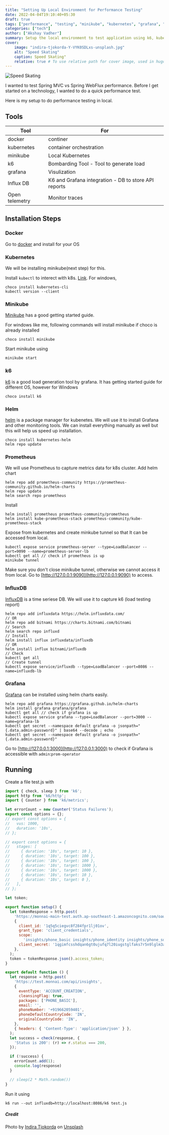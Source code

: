 ```yaml
---
title: "Setting Up Local Environment for Performance Testing"
date: 2022-04-04T19:10:40+05:30
draft: true
tags: ["performance", "testing", "minikube", "kubernetes", "grafana", "opentelemetry"]
categories: ["tech"]
author: ["Akshay Vadher"]
summary: Setup the local environment to test application using k6, kubernetes, grafana, opentelemetry, etc.
cover:
    image: "indira-tjokorda-Y-VYK0SDLxs-unsplash.jpg"
    alt: "Speed Skating"
    caption: Speed Skating"
    relative: true # To use relative path for cover image, used in hugo Page-bundles
---
```

![Speed Skating](indira-tjokorda-Y-VYK0SDLxs-unsplash.jpg)

I wanted to test Spring MVC vs Spring WebFlux performance. Before I get started on a technology, I wanted to do a quick performance test.

Here is my setup to do performance testing in local. 

## Tools
| Tool           | For                                                  |
|----------------|------------------------------------------------------|
| docker         | continer                                             |
| kubernetes     | container orchestration                              |
| minikube       | Local Kubernetes                                     |
| k6             | Bombarding Tool - Tool to generate load              |
| grafana        | Visulization                                         |
| Influx DB      | K6 and Grafana integration - DB to store API reports |
| Open telemetry | Monitor traces                                       |

## Installation Steps
### Docker
Go to [docker](https://www.docker.com/products/docker-desktop/) and install for your OS

### Kubernetes
We will be installing minikube(next step) for this.

Install `kubectl` to interect with k8s. [Link](https://kubernetes.io/docs/tasks/tools/). For windows, 

```
choco install kubernetes-cli
kubectl version --client
```

### Minikube
[Minikube](https://minikube.sigs.k8s.io/docs/start/) has a good getting started guide. 

For windows like me, following commands will install minikube if choco is already installed
```
choco install minikube
```

Start minikube using 
```
minikube start
```

### k6
[k6](https://k6.io/docs/getting-started/installation/) is a good load generation tool by grafana. It has getting started guide for different OS, however for Windows
```
choco install k6
```

### Helm
[helm](https://helm.sh/docs/intro/install/) is a package manager for kubenetes. We will use it to install Grafana and other monitoring tools. We can install everything manually as well but this will help us speed up installation. 
```
choco install kubernetes-helm
helm repo update
```

### Prometheus
We will use Prometheus to capture metrics data for k8s cluster.
Add helm chart
```
helm repo add prometheus-community https://prometheus-community.github.io/helm-charts
helm repo update
helm search repo prometheus
```
Install 
```
helm install prometheus prometheus-community/prometheus
helm install kube-prometheus-stack prometheus-community/kube-prometheus-stack
```
Expose from kubernetes and create minkube tunnel so that It can be accessed from local.
```
kubectl expose service prometheus-server --type=LoadBalancer --port=9090 --name=prometheus-server-lb
kubectl get all // check if prometheus is up
minikube tunnel
```
Make sure you don't close minikube tunnel, otherwise we cannot access it from local. Go to [http://127.0.0.1:9090](http://127.0.0.1:9090) to access.

### InfluxDB
[InfluxDB](https://www.influxdata.com/products/influxdb-overview/) is a time seriese DB. We will use it to capture k6 (load testing report)
```
helm repo add influxdata https://helm.influxdata.com/
// OR
helm repo add bitnami https://charts.bitnami.com/bitnami
// Search
helm search repo influxd
// Install
helm install influx influxdata/influxdb
// OR
helm install influx bitnami/influxdb
// Check
kubectl get all
// Create tunnel
kubectl expose service/influxdb --type=LoadBalancer --port=8086 --name=influxdb-lb
```

### Grafana
[Grafana](https://github.com/grafana/helm-charts) can be installed using helm charts easily.
```
helm repo add grafana https://grafana.github.io/helm-charts
helm install grafana grafana/grafana
kubectl get all // check if grafana is up
kubectl expose service grafana --type=LoadBalancer --port=3000 --name=grafana-lb
kubectl get secret --namespace default grafana -o jsonpath="{.data.admin-password}" | base64 --decode ; echo
kubectl get secret --namespace default grafana -o jsonpath="{.data.admin-password}"
```
Go to [http://127.0.0.1:3000](http://127.0.0.1:3000) to check if Grafana is accessible with `admin`:`prom-operator`

## Running
Create a file test.js with
```javascript
import { check, sleep } from 'k6';
import http from 'k6/http';
import { Counter } from 'k6/metrics';

let errorCount = new Counter('Status Failures');
export const options = {};
// export const options = {
//   vus: 1000,
//   duration: '10s',
// };

// export const options = {
//   stages: [
//     { duration: '10s', target: 10 },
//     { duration: '10s', target: 100 },
//     { duration: '10s', target: 100 },
//     { duration: '10s', target: 1000 },
//     { duration: '10s', target: 1000 },
//     { duration: '10s', target: 10 },
//     { duration: '10s', target: 0 },
//   ],
// };

let token;

export function setup() {
  let tokenResponse = http.post(
    'https://monnai-main-test.auth.ap-southeast-1.amazoncognito.com/oauth2/token',
    {
      client_id: '1q5q5ciegvc8f284fpr1lj01ov',
      grant_type: 'client_credentials',
      scope:
        'insights/phone_basic insights/phone_identity insights/phone_social insights/email_basic insights/email_social',
      client_secret: '1qgimfcsshdqan6gt0ujufq7l20iugstglfaks7r5n9lglm3ant6',
    },
  );
  token = tokenResponse.json().access_token;
}

export default function () {
  let response = http.post(
    'https://test.monnai.com/api/insights',
    {
      eventType: 'ACCOUNT_CREATION',
      cleansingFlag: true,
      packages: ['PHONE_BASIC'],
      email: '',
      phoneNumber: '+919662059401',
      phoneDefaultCountryCode: 'IN',
      originalCountryCode: 'IN',
    },
    { headers: { 'Content-Type': 'application/json' } },
  );
  let success = check(response, {
    'Status is 200': (r) => r.status === 200,
  });

  if (!success) {
    errorCount.add(1);
    console.log(response)
  }

  // sleep(2 * Math.random())
}

```

Run it using
```
k6 run --out influxdb=http://localhost:8086/k6 test.js
```

##### Credit
Photo by <a href="https://unsplash.com/@indiratjokorda?utm_source=unsplash&utm_medium=referral&utm_content=creditCopyText">Indira Tjokorda</a> on <a href="https://unsplash.com/s/photos/speed-api?utm_source=unsplash&utm_medium=referral&utm_content=creditCopyText">Unsplash</a>
  